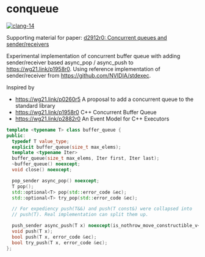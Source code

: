 # conqueue

[![clang-14](https://github.com/GorNishanov/conqueue/actions/workflows/ci.yml/badge.svg)](https://github.com/GorNishanov/conqueue/actions/workflows/ci.yml)

Supporting material for
paper: [d2912r0: Concurrent queues and sender/receivers](d2912r0.md)

Experimental implementation of concurrent buffer queue with adding sender/receiver based async_pop / async_push to https://wg21.link/p1958r0. Using reference implementation of sender/receiver from https://github.com/NVIDIA/stdexec.

Inspired by

- https://wg21.link/p0260r5 A proposal to add a concurrent queue
  to the standard library
- https://wg21.link/p1958r0 C++ Concurrent Buffer Queue
- https://wg21.link/p2882r0 An Event Model for C++ Executors

```c++
template <typename T> class buffer_queue {
public:
  typedef T value_type;
  explicit buffer_queue(size_t max_elems);
  template <typename Iter>
  buffer_queue(size_t max_elems, Iter first, Iter last);
  ~buffer_queue() noexcept;
  void close() noexcept;

  pop_sender async_pop() noexcept;
  T pop();
  std::optional<T> pop(std::error_code &ec);
  std::optional<T> try_pop(std::error_code &ec);

  // For expediency push(T&&) and push(T const&) were collapsed into
  // push(T). Real implementation can split them up.

  push_sender async_push(T x) noexcept(is_nothrow_move_constructible_v<T>);
  void push(T x);
  bool push(T x, error_code &ec);
  bool try_push(T x, error_code &ec);
};
```
